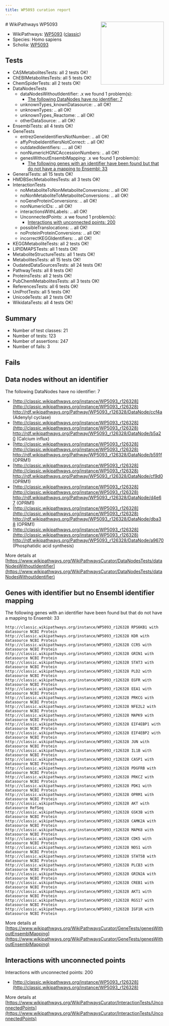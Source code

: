 ```yaml
---
title: WP5093 curation report
---
```


<img style="float: right; width: 200px" src="https://upload.wikimedia.org/wikipedia/commons/thumb/8/83/Wplogo_with_text_500.png/640px-Wplogo_with_text_500.png" />
# WikiPathways WP5093

* WikiPathways: [WP5093](https://wikipathways.org/pathways/WP5093) ([classic](https://classic.wikipathways.org/instance/WP5093))
* Species: Homo sapiens
* Scholia: [WP5093](https://scholia.toolforge.org/wikipathways/WP5093)
## Tests
* CASMetabolitesTests: all 2 tests OK!
* ChEBIMetabolitesTests: all 5 tests OK!
* ChemSpiderTests: all 2 tests OK!
* DataNodesTests
    * dataNodesWithoutIdentifier: .x we found 1 problem(s):
        * [The following DataNodes have no identifier: 7](#d2d32fa6)
    * unknownTypes_knownDatasource: .. all OK!
    * unknownTypes: .. all OK!
    * unknownTypes_Reactome: .. all OK!
    * otherDataSource: .. all OK!
* EnsemblTests: all 4 tests OK!
* GeneTests
    * entrezGeneIdentifiersNotNumber: .. all OK!
    * affyProbeIdentifiersNotCorrect: .. all OK!
    * outdatedIdentifiers: .... all OK!
    * nonNumericHGNCAccessionNumbers: .. all OK!
    * genesWithoutEnsemblMapping: .x we found 1 problem(s):
        * [The following genes with an identifier have been found but that do not have a mapping to Ensembl: 33](#c4e5434e)
* GeneralTests: all 15 tests OK!
* HMDBSecMetabolitesTests: all 3 tests OK!
* InteractionTests
    * noMetaboliteToNonMetaboliteConversions: .. all OK!
    * noNonMetaboliteToMetaboliteConversions: .. all OK!
    * noGeneProteinConversions: .. all OK!
    * nonNumericIDs: .. all OK!
    * interactionsWithLabels: .. all OK!
    * UnconnectedPoints: .x we found 1 problem(s):
        * [Interactions with unconnected points: 200](#648ad25a)
    * possibleTranslocations: .. all OK!
    * noProteinProteinConversions: .. all OK!
    * incorrectKEGGIdentifiers: .. all OK!
* KEGGMetaboliteTests: all 2 tests OK!
* LIPIDMAPSTests: all 1 tests OK!
* MetaboliteStructureTests: all 1 tests OK!
* MetabolitesTests: all 15 tests OK!
* OudatedDataSourcesTests: all 24 tests OK!
* PathwayTests: all 8 tests OK!
* ProteinsTests: all 2 tests OK!
* PubChemMetabolitesTests: all 3 tests OK!
* ReferencesTests: all 6 tests OK!
* UniProtTests: all 5 tests OK!
* UnicodeTests: all 2 tests OK!
* WikidataTests: all 4 tests OK!


## Summary

* Number of test classes: 21
* Number of tests: 123
* Number of assertions: 247
* Number of fails: 3

## Fails

<a name="d2d32fa6" />

## Data nodes without an identifier

The following DataNodes have no identifier: 7

* [http://classic.wikipathways.org/instance/WP5093_r126328](http://classic.wikipathways.org/instance/WP5093_r126328) http://rdf.wikipathways.org/Pathway/WP5093_r126328/DataNode/ccf4a (Adenylyl 
cyclase)
* [http://classic.wikipathways.org/instance/WP5093_r126328](http://classic.wikipathways.org/instance/WP5093_r126328) http://rdf.wikipathways.org/Pathway/WP5093_r126328/DataNode/b5a20 (Calcium
influx)
* [http://classic.wikipathways.org/instance/WP5093_r126328](http://classic.wikipathways.org/instance/WP5093_r126328) http://rdf.wikipathways.org/Pathway/WP5093_r126328/DataNode/b591f (OPRM1)
* [http://classic.wikipathways.org/instance/WP5093_r126328](http://classic.wikipathways.org/instance/WP5093_r126328) http://rdf.wikipathways.org/Pathway/WP5093_r126328/DataNode/cf9d0 (OPRM1)
* [http://classic.wikipathways.org/instance/WP5093_r126328](http://classic.wikipathways.org/instance/WP5093_r126328) http://rdf.wikipathways.org/Pathway/WP5093_r126328/DataNode/d4e67 (OPRM1)
* [http://classic.wikipathways.org/instance/WP5093_r126328](http://classic.wikipathways.org/instance/WP5093_r126328) http://rdf.wikipathways.org/Pathway/WP5093_r126328/DataNode/dba38 (OPRM1)
* [http://classic.wikipathways.org/instance/WP5093_r126328](http://classic.wikipathways.org/instance/WP5093_r126328) http://rdf.wikipathways.org/Pathway/WP5093_r126328/DataNode/a9670 (Phosphatidic 
acid synthesis)


More details at [https://www.wikipathways.org/WikiPathwaysCurator/DataNodesTests/dataNodesWithoutIdentifier](https://www.wikipathways.org/WikiPathwaysCurator/DataNodesTests/dataNodesWithoutIdentifier)

<a name="c4e5434e" />

## Genes with identifier but no Ensembl identifier mapping

The following genes with an identifier have been found but that do not have a mapping to Ensembl: 33
```
http://classic.wikipathways.org/instance/WP5093_r126328 RPS6KB1 with datasource NCBI Protein
http://classic.wikipathways.org/instance/WP5093_r126328 KDR with datasource NCBI Protein
http://classic.wikipathways.org/instance/WP5093_r126328 CCR5 with datasource NCBI Protein
http://classic.wikipathways.org/instance/WP5093_r126328 GRIN1 with datasource NCBI Protein
http://classic.wikipathways.org/instance/WP5093_r126328 STAT3 with datasource NCBI Protein
http://classic.wikipathways.org/instance/WP5093_r126328 PLD2 with datasource NCBI Protein
http://classic.wikipathways.org/instance/WP5093_r126328 EGFR with datasource NCBI Protein
http://classic.wikipathways.org/instance/WP5093_r126328 EEA1 with datasource NCBI Protein
http://classic.wikipathways.org/instance/WP5093_r126328 PRKCG with datasource NCBI Protein
http://classic.wikipathways.org/instance/WP5093_r126328 NFE2L2 with datasource NCBI Protein
http://classic.wikipathways.org/instance/WP5093_r126328 MAPK9 with datasource NCBI Protein
http://classic.wikipathways.org/instance/WP5093_r126328 EIF4EBP1 with datasource NCBI Protein
http://classic.wikipathways.org/instance/WP5093_r126328 EIF4EBP2 with datasource NCBI Protein
http://classic.wikipathways.org/instance/WP5093_r126328 JUN with datasource NCBI Protein
http://classic.wikipathways.org/instance/WP5093_r126328 IL1B with datasource NCBI Protein
http://classic.wikipathways.org/instance/WP5093_r126328 CASP1 with datasource NCBI Protein
http://classic.wikipathways.org/instance/WP5093_r126328 PDGFRB with datasource NCBI Protein
http://classic.wikipathways.org/instance/WP5093_r126328 PRKCZ with datasource NCBI Protein
http://classic.wikipathways.org/instance/WP5093_r126328 PDK1 with datasource NCBI Protein
http://classic.wikipathways.org/instance/WP5093_r126328 OPRM1 with datasource NCBI Protein
http://classic.wikipathways.org/instance/WP5093_r126328 AKT with datasource RefSeq
http://classic.wikipathways.org/instance/WP5093_r126328 GSK3B with datasource NCBI Protein
http://classic.wikipathways.org/instance/WP5093_r126328 CAMK2A with datasource NCBI Protein
http://classic.wikipathways.org/instance/WP5093_r126328 MAPK8 with datasource NCBI Protein
http://classic.wikipathways.org/instance/WP5093_r126328 CDK5 with datasource NCBI Protein
http://classic.wikipathways.org/instance/WP5093_r126328 NOS1 with datasource NCBI Protein
http://classic.wikipathways.org/instance/WP5093_r126328 STAT5B with datasource NCBI Protein
http://classic.wikipathways.org/instance/WP5093_r126328 PLCB3 with datasource NCBI Protein
http://classic.wikipathways.org/instance/WP5093_r126328 GRIN2A with datasource NCBI Protein
http://classic.wikipathways.org/instance/WP5093_r126328 CREB1 with datasource NCBI Protein
http://classic.wikipathways.org/instance/WP5093_r126328 AKT1 with datasource NCBI Protein
http://classic.wikipathways.org/instance/WP5093_r126328 RGS17 with datasource NCBI Protein
http://classic.wikipathways.org/instance/WP5093_r126328 IGF1R with datasource NCBI Protein
```

More details at [https://www.wikipathways.org/WikiPathwaysCurator/GeneTests/genesWithoutEnsemblMapping](https://www.wikipathways.org/WikiPathwaysCurator/GeneTests/genesWithoutEnsemblMapping)

<a name="648ad25a" />

## Interactions with unconnected points

Interactions with unconnected points: 200

* [http://classic.wikipathways.org/instance/WP5093_r126328](http://classic.wikipathways.org/instance/WP5093_r126328)


More details at [https://www.wikipathways.org/WikiPathwaysCurator/InteractionTests/UnconnectedPoints](https://www.wikipathways.org/WikiPathwaysCurator/InteractionTests/UnconnectedPoints)

